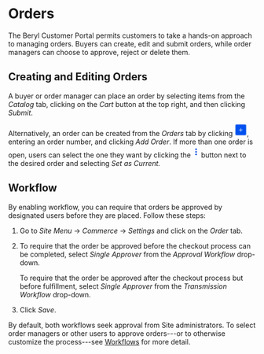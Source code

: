 # Orders [](id=orders)

The Beryl Customer Portal permits customers to take a hands-on approach to
managing orders. Buyers can create, edit and submit orders, while order managers
can choose to approve, reject or delete them.

## Creating and Editing Orders [](id=creating-and-editing-orders)

A buyer or order manager can place an order by selecting items from the
*Catalog* tab, clicking on the *Cart* button at the top right, and then clicking
*Submit*.

Alternatively, an order can be created from the *Orders* tab by clicking
![Add](../../../images/icon-add.png), entering an order number, and clicking *Add
Order*. If more than one order is open, users can select the one they want by
clicking the ![Options](../../../images/icon-options.png) button next to the
desired order and selecting *Set as Current.*

## Workflow [](id=workflow)

By enabling workflow, you can require that orders be approved by designated
users before they are placed. Follow these steps:

1.  Go to *Site Menu* &rarr; *Commerce* &rarr; *Settings* and click on the
    *Order* tab.

2.  To require that the order be approved before the checkout process can be
    completed, select *Single Approver* from the *Approval Workflow* drop-down.

    To require that the order be approved after the checkout process but before
    fulfillment, select *Single Approver* from the *Transmission Workflow*
    drop-down.

3.  Click *Save*.

By default, both workflows seek approval from Site administrators. To select
order managers or other users to approve orders---or to otherwise customize the
process---see 
[Workflows](/develop/tutorials/-/knowledge_base/7-1/workflow) for
more detail.
